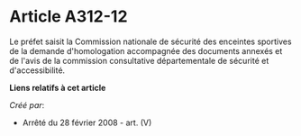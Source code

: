# Article A312-12

Le préfet saisit la Commission nationale de sécurité des enceintes sportives de la demande d'homologation accompagnée des
documents annexés et de l'avis de la commission consultative départementale de sécurité et d'accessibilité.

**Liens relatifs à cet article**

_Créé par_:

  - Arrêté du 28 février 2008 - art. (V)
